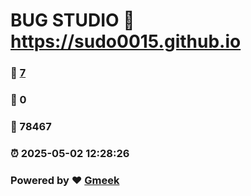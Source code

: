 # BUG STUDIO :link: https://sudo0015.github.io 
### :page_facing_up: [7](https://sudo0015.github.io/tag.html) 
### :speech_balloon: 0 
### :hibiscus: 78467 
### :alarm_clock: 2025-05-02 12:28:26 
### Powered by :heart: [Gmeek](https://github.com/Meekdai/Gmeek)
